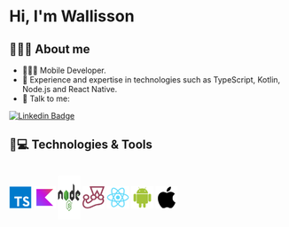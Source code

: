 <h1>Hi, I'm Wallisson</h1>

## 🙋🏾‍♂️ About me 

- 👨🏽‍💻 Mobile Developer.
- 💼 Experience and expertise in technologies such as TypeScript, Kotlin, Node.js and React Native.
- 💬 Talk to me:

[![Linkedin Badge](https://img.shields.io/badge/-Wallisson-blue?style=flat&logo=Linkedin&logoColor=white&link=https://www.linkedin.com/in/wallisson-martins-/)](https://www.linkedin.com/in/wallisson-martins-/)

## 🚀💻 Technologies & Tools
<div style="display: inline_block"><br>
  <img align="center" alt="TypeScript" height="40" width="40" src="https://github.com/devicons/devicon/blob/master/icons/typescript/typescript-original.svg">
  <img align="center" alt="Kotlin" height="40" width="40" src="https://github.com/devicons/devicon/blob/master/icons/kotlin/kotlin-original.svg"> 
  <img align="center" alt="Node.js" height="80" width="40" src="https://github.com/devicons/devicon/blob/master/icons/nodejs/nodejs-original-wordmark.svg"> 
  <img align="center" alt="Jest" height="40" width="40" src="https://github.com/devicons/devicon/blob/master/icons/jest/jest-plain.svg">
  <img align="center" alt="React Native" height="40" width="40" src="https://github.com/devicons/devicon/blob/master/icons/react/react-original.svg"> 
  <img align="center" alt="Android" height="40" width="40" src="https://github.com/devicons/devicon/blob/master/icons/android/android-original.svg">
  <img align="center" alt="iOS" height="40" width="40" src="https://github.com/devicons/devicon/blob/master/icons/apple/apple-original.svg">
</div>

